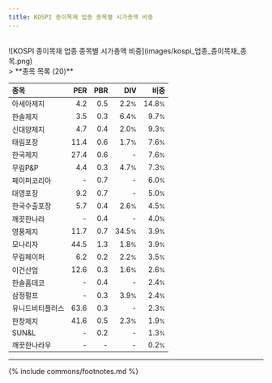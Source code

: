 ```yaml
---
title: KOSPI 종이목재 업종 종목별 시가총액 비중
---
```

<br>
![KOSPI 종이목재 업종 종목별 시가총액 비중](images/kospi_업종_종이목재_종목.png)
<br>
> **종목 목록 (20)**<a id="list"></a>

| **종목** | **PER** | **PBR** | **DIV** | **비중** |
| :------- | ------: | ------: | ------: | -------: |
| 아세아제지 | 4.2 | 0.5 | 2.2<small>%</small> | 14.8<small>%</small> |
| 한솔제지 | 3.5 | 0.3 | 6.4<small>%</small> | 9.7<small>%</small> |
| 신대양제지 | 4.7 | 0.4 | 2.0<small>%</small> | 9.3<small>%</small> |
| 태림포장 | 11.4 | 0.6 | 1.7<small>%</small> | 7.6<small>%</small> |
| 한국제지 | 27.4 | 0.6 | - | 7.6<small>%</small> |
| 무림P&P | 4.4 | 0.3 | 4.7<small>%</small> | 7.3<small>%</small> |
| 페이퍼코리아 | - | 0.7 | - | 6.0<small>%</small> |
| 대영포장 | 9.2 | 0.7 | - | 5.0<small>%</small> |
| 한국수출포장 | 5.7 | 0.4 | 2.6<small>%</small> | 4.5<small>%</small> |
| 깨끗한나라 | - | 0.4 | - | 4.0<small>%</small> |
| 영풍제지 | 11.7 | 0.7 | 34.5<small>%</small> | 3.9<small>%</small> |
| 모나리자 | 44.5 | 1.3 | 1.8<small>%</small> | 3.9<small>%</small> |
| 무림페이퍼 | 6.2 | 0.2 | 2.2<small>%</small> | 3.5<small>%</small> |
| 이건산업 | 12.6 | 0.3 | 1.6<small>%</small> | 2.6<small>%</small> |
| 한솔홈데코 | - | 0.4 | - | 2.4<small>%</small> |
| 삼정펄프 | - | 0.3 | 3.9<small>%</small> | 2.4<small>%</small> |
| 유니드비티플러스 | 63.6 | 0.3 | - | 2.3<small>%</small> |
| 한창제지 | 41.6 | 0.5 | 2.3<small>%</small> | 1.9<small>%</small> |
| SUN&L | - | 0.2 | - | 1.3<small>%</small> |
| 깨끗한나라우 | - | - | - | 0.2<small>%</small> |

---
{% include commons/footnotes.md %}
